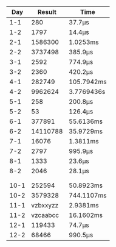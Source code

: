 | Day | Result | Time |
|-|-|-|
| 1-1 | 280 | 37.7µs |
| 1-2 | 1797 | 14.4µs |
| 2-1 | 1586300 | 1.0253ms |
| 2-2 | 3737498 | 385.9µs |
| 3-1 | 2592 | 774.9µs |
| 3-2 | 2360 | 420.2µs |
| 4-1 | 282749 | 105.7942ms |
| 4-2 | 9962624 | 3.7769436s |
| 5-1 | 258 | 200.8µs |
| 5-2 | 53 | 126.4µs |
| 6-1 | 377891 | 55.6136ms |
| 6-2 | 14110788 | 35.9729ms |
| 7-1 | 16076 | 1.3811ms |
| 7-2 | 2797 | 995.9µs |
| 8-1 | 1333 | 23.6µs |
| 8-2 | 2046 | 28.1µs |
| | | |
| | | |
| 10-1 | 252594 | 50.8923ms |
| 10-2 | 3579328 | 744.1107ms |
| 11-1 | vzbxxyzz | 2.9381ms |
| 11-2 | vzcaabcc | 16.1602ms |
| 12-1 | 119433 | 74.7µs |
| 12-2 | 68466 | 990.5µs |
